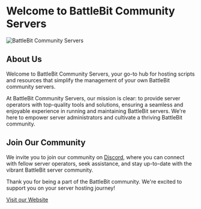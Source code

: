 # Welcome to BattleBit Community Servers

![BattleBit Community Servers](profile/BBCS_Black_Large_Wide.pngBBCS_Black_Large_Wide.png)

## About Us

Welcome to BattleBit Community Servers, your go-to hub for hosting scripts and resources that simplify the management of your own BattleBit community servers.

At BattleBit Community Servers, our mission is clear: to provide server operators with top-quality tools and solutions, ensuring a seamless and enjoyable experience in running and maintaining BattleBit servers. We're here to empower server administrators and cultivate a thriving BattleBit community.

## Join Our Community

We invite you to join our community on [Discord](https://battlebit.community/server/discord), where you can connect with fellow server operators, seek assistance, and stay up-to-date with the vibrant BattleBit server community.

Thank you for being a part of the BattleBit community. We're excited to support you on your server hosting journey!

[Visit our Website](https://battlebit.community/)
